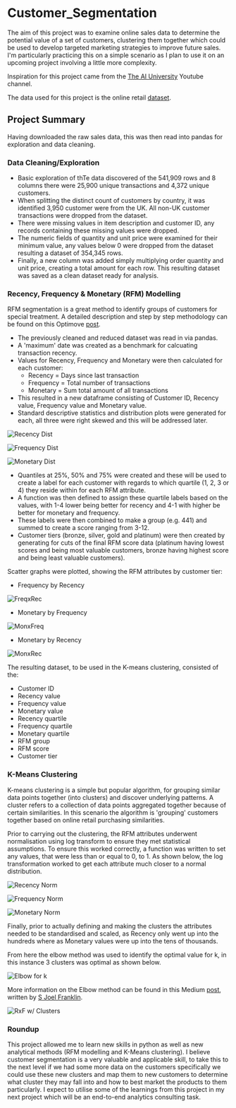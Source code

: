 # Customer_Segmentation

The aim of this project was to examine online sales data to determine the potential value of a set of customers, clustering them together which could be used to develop targeted marketing strategies to improve future sales. I'm particularly practicing this on a simple scenario as I plan to use it on an upcoming project involving a little more complexity.

Inspiration for this project came from the [The AI University](https://www.youtube.com/channel/UCv6Uw36LRbYnX4HDxKPguKg) Youtube channel.

The data used for this project is the online retail [dataset](http://archive.ics.uci.edu/ml/machine-learning-databases/00352/).

## Project Summary

Having downloaded the raw sales data, this was then read into pandas for exploration and data cleaning.

### Data Cleaning/Exploration

- Basic exploration of thTe data discovered of the 541,909 rows and 8 columns there were 25,900 unique transactions and 4,372 unique customers.
- When splitting the distinct count of customers by country, it was identified 3,950 customer were from the UK. All non-UK customer transactions were dropped from the dataset.
- There were missing values in item description and customer ID, any records containing these missing values were dropped. 
- The numeric fields of quantity and unit price were examined for their minimum value, any values below 0 were dropped from the dataset resulting a dataset of 354,345 rows.
- Finally, a new column was added simply multiplying order quantity and unit price, creating a total amount for each row. This resulting dataset was saved as a clean dataset ready for analysis.

### Recency, Frequency & Monetary (RFM) Modelling

RFM segmentation is a great method to identify groups of customers for special treatment. A detailed description and step by step methodology can be found on this Optimove [post](https://www.optimove.com/resources/learning-center/rfm-segmentation).

- The previously cleaned and reduced dataset was read in via pandas.
- A 'maximum' date was created as a benchmark for calcuating transaction recency.
- Values for Recency, Frequency and Monetary were then calculated for each customer:
    - Recency = Days since last transaction
    - Frequency = Total number of transactions
    - Monetary = Sum total amount of all transactions
 - This resulted in a new dataframe consisting of Customer ID, Recency value, Frequency value and Monetary value.
 - Standard descriptive statistics and distribution plots were generated for each, all three were right skewed and this will be addressed later.

![Recency Dist](https://github.com/Dejean97/Customer_Segmentation/blob/main/Recency%20Dist.png)

![Frequency Dist](https://github.com/Dejean97/Customer_Segmentation/blob/main/Frequency%20Dist.png)

![Monetary Dist](https://github.com/Dejean97/Customer_Segmentation/blob/main/Monetary%20Dist.png)

 - Quantiles at 25%, 50% and 75% were created and these will be used to create a label for each customer with regards to which quartile (1, 2, 3 or 4) they reside within for each RFM attribute.
 - A function was then defined to assign these quartile labels based on the values, with 1-4 lower being better for recency and 4-1 with higher be better for monetary and frequency.
 - These labels were then combined to make a group (e.g. 441) and summed to create a score ranging from 3-12.
 - Customer tiers (bronze, silver, gold and platinum) were then created by generating for cuts of the final RFM score data (platinum having lowest scores and being most valuable customers, bronze having highest score and being least valuable customers).

Scatter graphs were plotted, showing the RFM attributes by customer tier:

- Frequency by Recency


![FreqxRec](https://github.com/Dejean97/Customer_Segmentation/blob/main/FreqxRec.png)

- Monetary by Frequency


![MonxFreq](https://github.com/Dejean97/Customer_Segmentation/blob/main/MonxFreq.png)

- Monetary by Recency


![MonxRec](https://github.com/Dejean97/Customer_Segmentation/blob/main/MonxRec.png)

The resulting dataset, to be used in the K-means clustering, consisted of the:
- Customer ID
- Recency value
- Frequency value
- Monetary value
- Recency quartile
- Frequency quartile
- Monetary quartile
- RFM group
- RFM score
- Customer tier

### K-Means Clustering

K-means clustering is a simple but popular algorithm, for grouping similar data points together (into clusters) and discover underlying patterns. A cluster refers to a collection of data points aggregated together because of certain similarities. In this scenario the algorithm is 'grouping' customers together based on online retail purchasing similarities.

Prior to carrying out the clustering, the RFM attributes underwent normalisation using log transform to ensure they met statistical assumptions. To ensure this worked correctly, a function was written to set any values, that were less than or equal to 0, to 1. As shown below, the log transformation worked to get each attribute much closer to a normal distribution.

![Recency Norm](https://github.com/Dejean97/Customer_Segmentation/blob/main/Recency%20Norm.png)

![Frequency Norm](https://github.com/Dejean97/Customer_Segmentation/blob/main/Frequency%20Norm.png)

![Monetary Norm](https://github.com/Dejean97/Customer_Segmentation/blob/main/Monetary%20Norm.png)

Finally, prior to actually defining and making the clusters the attributes needed to be standardised and scaled, as Recency only went up into the hundreds where as Monetary values were up into the tens of thousands.

From here the elbow method was used to identify the optimal value for k, in this instance 3 clusters was optimal as shown below.

![Elbow for k](https://github.com/Dejean97/Customer_Segmentation/blob/main/Elbow%20for%20Optimal%20k.png)

More information on the Elbow method can be found in this Medium [post](https://medium.com/analytics-vidhya/elbow-method-of-k-means-clustering-algorithm-a0c916adc540), written by [S Joel Franklin](https://medium.com/@joel_34096).

![RxF w/ Clusters](https://github.com/Dejean97/Customer_Segmentation/blob/main/Recency%20x%20Frequency%20with%20Clusters.png)

### Roundup

This project allowed me to learn new skills in python as well as new analytical methods (RFM modelling and K-Means clustering). I believe customer segmentation is a very valuable and applicable skill, to take this to the next level if we had some more data on the customers specifically we could use these new clusters and map them to new customers to determine what cluster they may fall into and how to best market the products to them particularly. I expect to utilise some of the learnings from this project in my next project which will be an end-to-end analytics consulting task.
